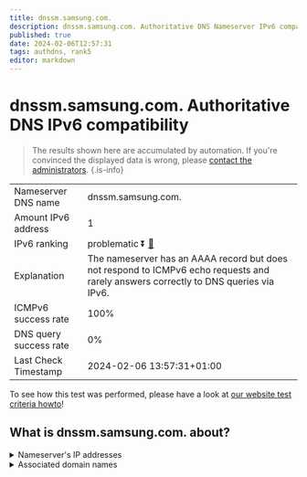 ```yaml
---
title: dnssm.samsung.com.
description: dnssm.samsung.com. Authoritative DNS Nameserver IPv6 compatibility
published: true
date: 2024-02-06T12:57:31
tags: authdns, rank5
editor: markdown
---
```


# dnssm.samsung.com. Authoritative DNS IPv6 compatibility

> The results shown here are accumulated by automation. If you're convinced the displayed data is wrong, please [contact the administrators](/howto/chat). 
{.is-info}




|   |   |
| - | - |
| Nameserver DNS name | dnssm.samsung.com.
| Amount IPv6 address | 1
| IPv6 ranking | problematic :arrow_double_down: [🔗](/howto/ranking) |
| Explanation | The nameserver has an AAAA record but does not respond to ICMPv6 echo requests and rarely answers correctly to DNS queries via IPv6. |
| ICMPv6 success rate | 100%|
| DNS query success rate | 0% |
| Last Check Timestamp | 2024-02-06 13:57:31+01:00 |

To see how this test was performed, please have a look at [our website test criteria howto](/howto/testcriteria/authdns)!


## What is dnssm.samsung.com. about?




<details>
<summary>Nameserver's IP addresses</summary>

2001:330:a:300a:203:241:132:51

</details>



<details>
<summary>Associated domain names</summary>

www.samsung.com

</details>
